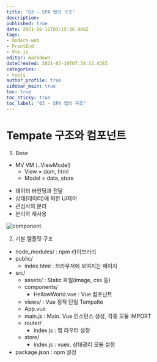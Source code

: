 ```yaml
---
title: "03 - SPA 앱의 구조"
description: 
published: true
date: 2021-08-11T03:15:38.989Z
tags: 
- modern-web
- FrontEnd
- Vue.js
editor: markdown
dateCreated: 2021-05-10T07:34:13.438Z
categories: 
- vuejs
author_profile: true
sidebar_main: true
toc: true
toc_sticky: true
toc_label: "03 - SPA 앱의 구조"
---
```


# Tempate 구조와 컴포넌트
1. Base
- MV VM (..ViewModel)
	- View = dom, html
	- Model = data, store
* 데이터 바인딩과 전달
* 상태(데이터)에 의한 UI제어
* 관심사의 분리
* 분리와 재사용

![component](https://s3.ap-northeast-2.amazonaws.com/grepp-cloudfront/programmers_imgs/learn/course4672/component.png)

2. 기본 템플릿 구조
- node_modules/ : npm 라이브러리
- public/
	* index.html : 브라우저에 보여지는 페이지
- src/
	* assets/ : Static 파일(image, css 등)
  * components/
  	* HellowWorld.vue : Vue 컴포넌트
  * views/ : Vue 정적 단일 Tempalte
  * App.vue
  * main.js : Main. Vue 인스턴스 생성, 각종 모듈 IMPORT
  * router/
  	* index.js : 앱 라우터 설정
  * store/
  	* index.js : vuex. 상태광리 모듈 설정
- package.json : npm 설정


